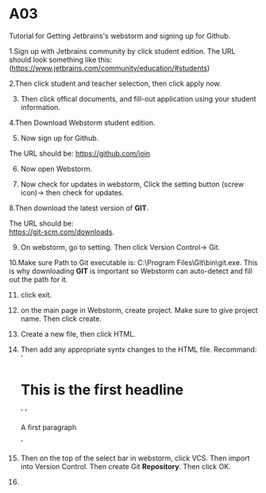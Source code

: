 # A03
Tutorial for Getting Jetbrains's webstorm and signing up for Github.

1.Sign up with Jetbrains community by click student edition.
The URL should look something like this:
(https://www.jetbrains.com/community/education/#students)

2.Then click student and teacher selection, then click apply now. 

3. Then click offical documents, and fill-out application using your student information. 

4.Then Download Webstorm student edition.

5. Now sign up for Github.

The URL should be:
https://github.com/join

6. Now open Webstorm.

7. Now check for updates in webstorm, Click the setting button (screw icon)-> then check for updates.

8.Then download the latest version of **GIT**. 

The URL should be:  
https://git-scm.com/downloads.

9. On webstorm, go to setting. Then click Version Control-> Git.

10.Make sure Path to Git executable is: C:\Program Files\Git\bin\git.exe. 
This is why downloading **GIT**  is important so Webstorm can auto-detect and fill out the path for it.

11. click exit.

12. on the main page in Webstorm, create project. Make sure to give project name. Then click create.

13. Create a new file, then click HTML.

14. Then add any appropriate syntx changes to the HTML file. Recommand: 
'<h1> This is the first headline</h1>' 
'<p>A first paragraph</p>'

15. Then on the top of the select bar in webstorm, click VCS. Then import into Version Control. Then create Git **Repository**. Then click OK.

16.



